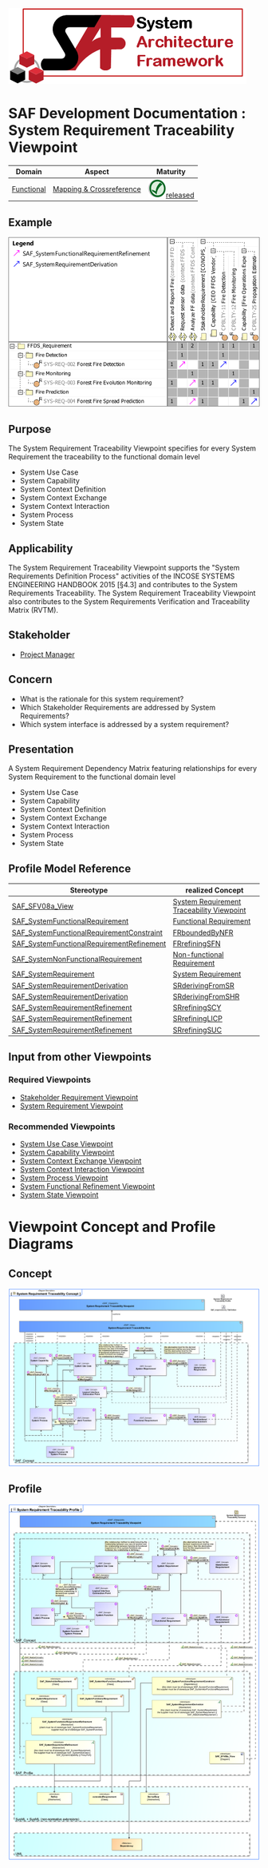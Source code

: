 ![System Architecture Framework](../../diagrams/Logo_SAF.png)
# SAF Development Documentation : System Requirement Traceability Viewpoint
|**Domain**|**Aspect**|**Maturity**|
| --- | --- | --- |
|[Functional](../../domains.md#Domain-Functional)|[Mapping & Crossreference](../../aspects.md#Aspect-Mapping-&-Crossreference)|![Released](../../diagrams/Symbol_confirmed.svg.png )[released](../../using-saf/maturity.md#released)|
## Example
![System Requirement Traceability Matrix](../../diagrams/System-Requirement-Traceability-Matrix.svg)
## Purpose
The System Requirement Traceability Viewpoint specifies for every System Requirement the traceability to the functional domain level
* System Use Case
* System Capability
* System Context Definition
* System Context Exchange
* System Context Interaction
* System Process
* System State
## Applicability
The System Requirement Traceability Viewpoint supports the "System Requirements Definition Process" activities of the INCOSE SYSTEMS ENGINEERING HANDBOOK 2015 [§4.3] and contributes to the System Requirements Traceability. The System Requirement Traceability Viewpoint also contributes to the System Requirements Verification and Traceability Matrix (RVTM).
## Stakeholder
* [Project Manager](../../stakeholders.md#Project-Manager)
## Concern
* What is the rationale for this system requirement?
* Which Stakeholder Requirements are addressed by System Requirements?
* Which system interface is addressed by a system requirement?
## Presentation
A System Requirement Dependency Matrix featuring relationships for every System Requirement to the functional domain level
* System Use Case
* System Capability
* System Context Definition
* System Context Exchange
* System Context Interaction
* System Process
* System State

## Profile Model Reference
|Stereotype | realized Concept|
|---|---|
|[SAF_SFV08a_View](../../stereotypes.md#SAF_SFV08a_View)|[System Requirement Traceability Viewpoint](../concept/concepts.md#System-Requirement-Traceability-Viewpoint)|
|[SAF_SystemFunctionalRequirement](../../stereotypes.md#SAF_SystemFunctionalRequirement)|[Functional Requirement](../concept/concepts.md#Functional-Requirement)|
|[SAF_SystemFunctionalRequirementConstraint](../../stereotypes.md#SAF_SystemFunctionalRequirementConstraint)|[FRboundedByNFR](../concept/concepts.md#FRboundedByNFR)|
|[SAF_SystemFunctionalRequirementRefinement](../../stereotypes.md#SAF_SystemFunctionalRequirementRefinement)|[FRrefiningSFN](../concept/concepts.md#FRrefiningSFN)|
|[SAF_SystemNonFunctionalRequirement](../../stereotypes.md#SAF_SystemNonFunctionalRequirement)|[Non-functional Requirement](../concept/concepts.md#Non-functional-Requirement)|
|[SAF_SystemRequirement](../../stereotypes.md#SAF_SystemRequirement)|[System Requirement](../concept/concepts.md#System-Requirement)|
|[SAF_SystemRequirementDerivation](../../stereotypes.md#SAF_SystemRequirementDerivation)|[SRderivingFromSR](../concept/concepts.md#SRderivingFromSR)|
|[SAF_SystemRequirementDerivation](../../stereotypes.md#SAF_SystemRequirementDerivation)|[SRderivingFromSHR](../concept/concepts.md#SRderivingFromSHR)|
|[SAF_SystemRequirementRefinement](../../stereotypes.md#SAF_SystemRequirementRefinement)|[SRrefiningSCY](../concept/concepts.md#SRrefiningSCY)|
|[SAF_SystemRequirementRefinement](../../stereotypes.md#SAF_SystemRequirementRefinement)|[SRrefiningLICP](../concept/concepts.md#SRrefiningLICP)|
|[SAF_SystemRequirementRefinement](../../stereotypes.md#SAF_SystemRequirementRefinement)|[SRrefiningSUC](../concept/concepts.md#SRrefiningSUC)|
## Input from other Viewpoints
### Required Viewpoints
* [Stakeholder Requirement Viewpoint](Stakeholder-Requirement-Viewpoint.md)
* [System Requirement Viewpoint](System-Requirement-Viewpoint.md)
### Recommended Viewpoints
* [System Use Case Viewpoint](System-Use-Case-Viewpoint.md)
* [System Capability Viewpoint](System-Capability-Viewpoint.md)
* [System Context Exchange Viewpoint](System-Context-Exchange-Viewpoint.md)
* [System Context Interaction Viewpoint](System-Context-Interaction-Viewpoint.md)
* [System Process Viewpoint](System-Process-Viewpoint.md)
* [System Functional Refinement Viewpoint](System-Functional-Refinement-Viewpoint.md)
* [System State Viewpoint](System-State-Viewpoint.md)
# Viewpoint Concept and Profile Diagrams
## Concept
![System Requirement Traceability Concept](diagrams/System-Requirement-Traceability-Concept.svg)
## Profile
![System Requirement Traceability Profile](diagrams/System-Requirement-Traceability-Profile.svg)
